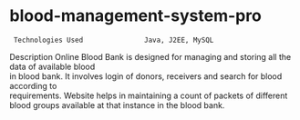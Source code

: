 # blood-management-system-pro
	 Technologies Used 	             Java, J2EE, MySQL  

  
  Description                        Online Blood Bank is designed for managing and storing all the data of available blood        
                                     in blood bank. It involves login of donors, receivers and search for blood according to   
                                     requirements. Website helps in maintaining a count of packets of different blood 
                                     groups available at that instance in the blood bank.
